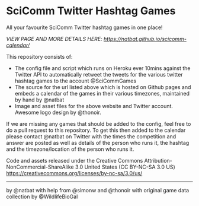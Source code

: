 # SciComm Twitter Hashtag Games

All your favourite SciComm Twitter hashtag games in one place!

*VIEW PAGE AND MORE DETAILS HERE: https://natbat.github.io/scicomm-calendar/*

This repository consists of:
- The config file and script which runs on Heroku ever 10mins against the Twitter API to automatically retweet the tweets for the various twitter hashtag games to the account @SciCommGames
- The source for the url listed above which is hosted on Github pages and embeds a calendar of the games in their various timezones, maintained by hand by @natbat
- Image and asset files for the above website and Twitter account. Awesome logo design by @thonoir.

If we are missing any games that should be added to the config, feel free to do a pull request to this repository. To get this then added to the calendar please contact @natbat on Twitter with the times the competition and answer are posted as well as details of the person who runs it, the hashtag and the timezone/location of the person who runs it.

Code and assets released under the Creative Commons Attribution-NonCommercial-ShareAlike 3.0 United States (CC BY-NC-SA 3.0 US)
https://creativecommons.org/licenses/by-nc-sa/3.0/us/

----
by @natbat with help from @simonw and @thonoir with original game data collection by ‪@WildlifeBioGal‬
